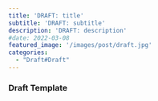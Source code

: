 ```yaml
---
title: 'DRAFT: title'
subtitle: 'DRAFT: subtitle'
description: 'DRAFT: description'
#date: 2022-03-08
featured_image: '/images/post/draft.jpg'
categories: 
  - "Draft#Draft"
---
```


<h3>Draft Template</h3>
